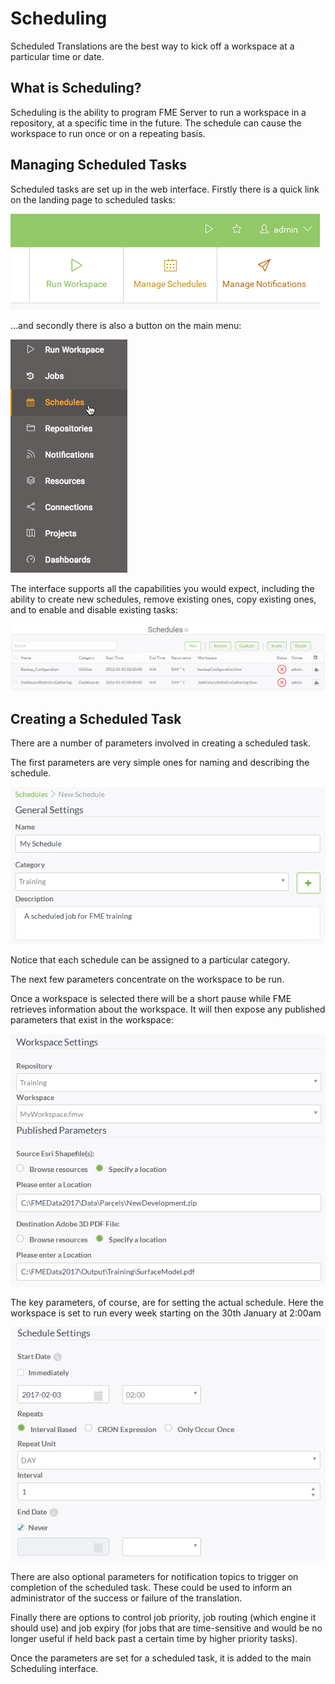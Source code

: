 # Scheduling

Scheduled Translations are the best way to kick off a workspace at a particular time or date.

## What is Scheduling? ##

Scheduling is the ability to program FME Server to run a workspace in a repository, at a specific time in the future. The schedule can cause the workspace to run once or on a repeating basis.

## Managing Scheduled Tasks ##

Scheduled tasks are set up in the web interface. Firstly there is a quick link on the landing page to scheduled tasks:

![](./Images/Img1.035.ManageSchedulesButton.png)

...and secondly there is also a button on the main menu:

![](./Images/Img1.036.SchedulingMenu.png)

The interface supports all the capabilities you would expect, including the ability to create new schedules, remove existing ones, copy existing ones, and to enable and disable existing tasks:

![](./Images/Img1.037.SchedulingInterface.png)

## Creating a Scheduled Task ##

There are a number of parameters involved in creating a scheduled task.

The first parameters are very simple ones for naming and describing the schedule.

![](./Images/Img1.038.SchedulingNewGeneral.png)

Notice that each schedule can be assigned to a particular category.

The next few parameters concentrate on the workspace to be run.

Once a workspace is selected there will be a short pause while FME retrieves information about the workspace. It will then expose any published parameters that exist in the workspace:

![](./Images/Img1.039.SchedulingNewWorkspace.png)

The key parameters, of course, are for setting the actual schedule. Here the workspace is set to run every week starting on the 30th January at 2:00am

![](./Images/Img1.040.SchedulingNewSchedule.png)

There are also optional parameters for notification topics to trigger on completion of the scheduled task. These could be used to inform an administrator of the success or failure of the translation.

Finally there are options to control job priority, job routing (which engine it should use) and job expiry (for jobs that are time-sensitive and would be no longer useful if held back past a certain time by higher priority tasks).

Once the parameters are set for a scheduled task, it is added to the main Scheduling interface.
